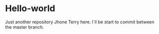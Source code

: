 # Hello-world
Just another repository
Jhone Terry here. I`ll be start to commit between the master branch.
